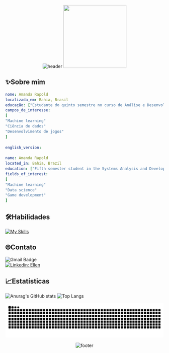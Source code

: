 <p align="center">
<img src="https://capsule-render.vercel.app/api?type=waving&height=270&color=0:DFD1FF,100:387ACF&text=Bem-vindo%20ao%20meu%20perfil%20do%20GitHub!&fontColor=FFFFFF&animation=fadeIn&fontSize=45&section=header"
  alt="header"/>
<img
loading="lazy"
width="200"
height="200"
sizes="auto, (max-width: 30em) 100vw, (max-width: 50em) 50vw, calc(33vw - 100px)"
src="https://tenor.com/view/cat-cat-on-computer-kennysgifs-funny-annoying-gif-27113404.gif"/>
</p>

## ✨Sobre mim

```yaml
nome: Amanda Rapold
localizada_em: Bahia, Brasil
educação: ["Estudante do quinto semestre no curso de Análise e Desenvolvimento de Sistemas"]
campos_de_interesse:
[
"Machine learning"
"Ciência de dados"
"Desenvolvimento de jogos"
]

english_version:

name: Amanda Rapold
located_in: Bahia, Brazil
education: ["Fifth semester student in the Systems Analysis and Development course"]
fields_of_interest:
[
"Machine learning"
"Data science"
"Game development"
]
```

## 🛠️Habilidades

[![My Skills](https://skillicons.dev/icons?i=java,javascript,python,html,css,mysql,github,figma,vscode,eclipse,androidstudio)](https://skillicons.dev)

## 🌐Contato
![Gmail Badge](https://img.shields.io/badge/-amandarapolds@gmail.com-006bed?style=flat-square&logo=Gmail&logoColor=red&link=mailto:{SeuEmail})<br>
[![Linkedin: Ellen](https://img.shields.io/badge/-Amanda_Rapold-light-blue?style=flat-square&logo=Linkedin&logoColor=white&link=https://www.linkedin.com/in/amanda-rapold-a66394360)](https://www.linkedin.com/in/amanda-rapold-a66394360)<br>

## 📈Estatísticas

![Anurag's GitHub stats](https://github-readme-stats.vercel.app/api?username=rapold&show_icons=true&theme=transparent)
![Top Langs](https://github-readme-stats.vercel.app/api/top-langs/?username=rapold&layout=compact)

<picture>
  <source media="(prefers-color-scheme: dark)" srcset="https://raw.githubusercontent.com/rapold/rapold/output/github-contribution-grid-snake-dark.svg">
  <source media="(prefers-color-scheme: light)" srcset="https://raw.githubusercontent.com/rapold/rapold/output/github-contribution-grid-snake.svg">
  <img alt="github contribution grid snake animation" src="https://raw.githubusercontent.com/rapold/rapold/output/github-contribution-grid-snake.svg">
</picture>

<p align="center">
<img src="https://capsule-render.vercel.app/api?type=waving&height=170&color=0:DFD1FF,100:387ACF&fontColor=FFFFFF&animation=fadeIn&fontSize=45&section=footer&textBg=false"
  alt="footer"/>
</p>
